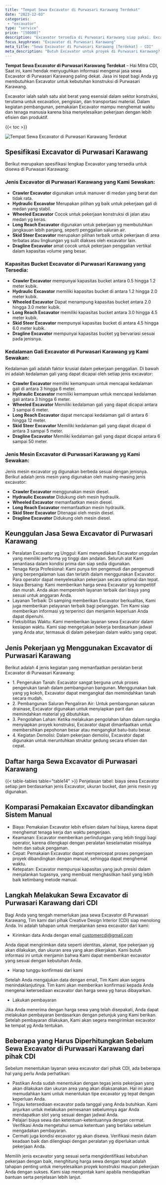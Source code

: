 ```yaml
---
title: "Tempat Sewa Excavator di Purwasari Karawang Terdekat"
date: "2023-12-03"
categories:
 - "excavator"
type: "service"
price: "[50000]"
description: "Excavator tersedia di Purwasari Karawang siap pakai. Excavator unggulan untuk proyek konstruksi yang membutuhkan peralatan profesional dengan performa optimal. Konsultasikan kebutuhan Anda."
focus_keyphrase: "Excavator di Purwasari Karawang"
meta_title: "Sewa Excavator di Purwasari Karawang [Terdekat] - CDI"
meta_description: "Butuh Excavator untuk proyek di Purwasari Karawang?. Kami tawarkan Excavator berkualitas untuk mendukung produktivitas. Promo menarik tersedia."
---
```


**Tempat Sewa Excavator di Purwasari Karawang Terdekat** – Hai Mitra CDI, Saat ini, kami hendak menyuguhkan informasi mengenai jasa sewa Excavator di Purwasari Karawang paling dekat. Jasa ini tepat bagi Anda yg membutuhkan Excavator untuk kebutuhan konstruksi di Purwasari Karawang.

Excavator ialah salah satu alat berat yang esensial dalam sektor konstruksi, terutama untuk excavation, pengisian, dan transportasi material. Dalam kegiatan pembangunan, pemakaian Excavator mampu menghemat waktu dan tenaga manusia karena bisa menyelesaikan pekerjaan dengan lebih efisien dan produktif.

{{< toc >}}

![Tempat Sewa Excavator di Purwasari Karawang Terdekat](/images/excavator/excavator-29.jpg)

## Spesifikasi Excavator di Purwasari Karawang

Berikut merupakan spesifikasi lengkap Excavator yang tersedia untuk disewa di Purwasari Karawang:

### Jenis Excavator di Purwasari Karawang yang Kami Sewakan:

*   **Crawler Excavator** digunakan untuk manuver di medan yang berat dan tidak rata.
*   **Hydraulic Excavator** Merupakan pilihan yg baik untuk pekerjaan gali di medan yang stabil.
*   **Wheeled Excavator** Cocok untuk pekerjaan konstruksi di jalan atau medan yg keras.
*   **Long Reach Excavator** digunakan untuk pekerjaan yg membutuhkan jangkauan lebih panjang, seperti penggalian saluran air.
*   **Skid Steer Excavator** merupakan pilihan terbaik untuk pekerjaan di area terbatas atau lingkungan yg sulit diakses oleh excavator lain.
*   **Dragline Excavator** amat cocok untuk pekerjaan penggalian vertikal dalam kapasitas volume yang besar.

### Kapasitas Bucket Excavator di Purwasari Karawang yang Tersedia:

*   **Crawler Excavator** mempunyai kapasitas bucket antara 0.5 hingga 1.2 meter kubik.
*   **Hydraulic Excavator** memiliki kapasitas bucket di antara 1.2 hingga 2.0 meter kubik.
*   **Wheeled Excavator** Dapat menampung kapasitas bucket antara 2.0 hingga 3.0 meter kubik.
*   **Long Reach Excavator** memiliki kapasitas bucket antara 3.0 hingga 4.5 meter kubik.
*   **Skid Steer Excavator** mempunyai kapasitas bucket di antara 4.5 hingga 6.0 meter kubik.
*   **Dragline Excavator** mempunyai kapasitas bucket yg bervariasi sesuai pada jenisnya.

### Kedalaman Gali Excavator di Purwasari Karawang yg Kami Sewakan:

Kedalaman gali adalah faktor krusial dalam pekerjaan penggalian. Di bawah ini adalah kedalaman gali yang dapat dicapai oleh setiap jenis excavator:

*   **Crawler Excavator** memiliki kemampuan untuk mencapai kedalaman gali di antara 3 hingga 6 meter.
*   **Hydraulic Excavator** memiliki kemampuan untuk mencapai kedalaman gali antara 3 hingga 6 meter.
*   **Wheeled Excavator** Memiliki kedalaman gali yang dapat dicapai antara 3 sampai 6 meter.
*   **Long Reach Excavator** dapat mencapai kedalaman gali di antara 6 hingga 12 meter.
*   **Skid Steer Excavator** Memiliki kedalaman gali yang dapat dicapai di antara 3 sampai 5 meter.
*   **Dragline Excavator** Memiliki kedalaman gali yang dapat dicapai antara 6 sampai 50 meter.

### Jenis Mesin Excavator di Purwasari Karawang yg Kami Sewakan:

Jenis mesin excavator yg digunakan berbeda sesuai dengan jenisnya. Berikut adalah jenis mesin yang digunakan oleh masing-masing jenis excavator:

*   **Crawler Excavator** menggunakan mesin diesel.
*   **Hydraulic Excavator** Didukung oleh mesin hydraulik.
*   **Wheeled Excavator** memanfaatkan mesin diesel.
*   **Long Reach Excavator** memanfaatkan mesin hydraulik.
*   **Skid Steer Excavator** Ditenagai oleh mesin diesel.
*   **Dragline Excavator** Didukung oleh mesin diesel.

## Keunggulan Jasa Sewa Excavator di Purwasari Karawang

*   Peralatan Excavator yg Unggul: Kami menyediakan Excavator unggulan yang memiliki performa yg tinggi dan andalan. Seluruh alat Kami senantiasa dalam kondisi prima dan siap sedia digunakan.
*   Tenaga Kerja Profesional: Kami punya tim pengemudi dan pengemudi yang berpengalaman luas dan terlatih dalam menggunakan Excavator. Para operator dapat menyelesaikan pekerjaan secara optimal dan tepat.
*   biaya Bersaing: Kami memberikan harga sewa Excavator yg kompetitif dan murah. Anda akan memperoleh layanan terbaik dari biaya yang sesuai untuk anggaran Anda.
*   Layanan Terbaik: Di samping memberikan Excavator berkualitas, Kami juga memberikan pelayanan terbaik bagi pelanggan. Tim Kami siap memberikan informasi yg terperinci dan menjamin keperluan Anda dapat dipenuhi.
*   Fleksibilitas Waktu: Kami memberikan layanan sewa Excavator dalam kesiapan waktu. Kami siap mengerjakan bekerja berdasarkan jadwal yang Anda atur, termasuk di dalam pekerjaan dalam waktu yang cepat.

## Jenis Pekerjaan yg Menggunakan Excavator di Purwasari Karawang

Berikut adalah 4 jenis kegiatan yang memanfaatkan peralatan berat Excavator di Purwasari Karawang:

*   1\. Pengerukan Tanah: Excavator sangat berguna untuk proses pengerukan tanah dalam pembangunan bangunan. Menggunakan bak yang yg kokoh, Excavator dapat mengangkat dan memindahkan tanah secara mudah.
*   2\. Pembangunan Saluran Pengaliran Air: Untuk pembangunan saluran drainase, Excavator digunakan untuk menyiapkan parit dan memindahkan material yg dibutuhkan.
*   3\. Pengolahan Lahan: Ketika melakukan pengolahan lahan dalam rangka menyiapkan proyek konstruksi, Excavator dapat dimanfaatkan untuk membersihkan pepohonan besar atau mengangkat batu-batu besar.
*   4\. Kegiatan Demolisi: Dalam pekerjaan demolisi, Excavator dapat digunakan untuk meruntuhkan struktur gedung secara efisien dan cepat.

## Daftar harga Sewa Excavator di Purwasari Karawang

{{< table-tables table="table14" >}} Penjelasan tabel: biaya sewa Excavator setiap jam berdasarkan jenis Excavator, ukuran bucket, dan jenis mesin yg digunakan. 

## Komparasi Pemakaian Excavator dibandingkan Sistem Manual

*   Biaya: Pemakaian Excavator lebih efisien dalam hal biaya, karena dapat menghemat tenaga kerja dan waktu pengerjaan.
*   Keamanan: Excavator memberikan perlindungan yang lebih tinggi bagi operator, karena dilengkapi dengan peralatan keselamatan misalnya helm dan sabuk pengaman.
*   Cepat: Pemakaian Excavator dapat mempercepat proses pengerjaan proyek dibandingkan dengan manual, sehingga dapat menghemat waktu.
*   Ketepatan: Excavator mempunyai kapasitas yang jauh presisi dalam menjalankan tugasnya, yang membuat menghasilkan hasil yang lebih baik ketimbang metode manual.

## Langkah Melakukan Sewa Excavator di Purwasari Karawang dari CDI

Bagi Anda yang tengah memerlukan jasa sewa Excavator di Purwasari Karawang, Tim kami dari pihak Creative Design Interior (CDI) siap menolong Anda. Ini adalah tahapan untuk menjalankan sewa excavator dari kami:

*   Kirimkan data Anda dengan email customercdi@gmail.com

Anda dapat mengirimkan data seperti identitas, alamat, tipe pekerjaan yg akan dilakukan, dan ukuran area yang akan dikerjakan. Kami butuh informasi ini untuk menjamin bahwa Kami dapat memberikan excavator yang sesuai dengan kebutuhan Anda.
*   Harap tunggu konfirmasi dari kami

Setelah Anda mengajukan data dengan email, Tim Kami akan segera menindaklanjutinya. Tim kami akan memberikan konfirmasi kepada Anda mengenai ketersediaan excavator dan harga sewa yg harus dibayarkan.
*   Lakukan pembayaran

Jika Anda menerima dengan harga sewa yang telah disepakati, Anda dapat melakukan pembayaran berdasarkan dengan petunjuk yang Kami berikan. Setelah pembayaran dilakukan, Kami akan segera mengirimkan excavator ke tempat yg Anda tentukan.

## Beberapa yang Harus Diperhitungkan Sebelum Sewa Excavator di Purwasari Karawang dari pihak CDI

Sebelum menentukan layanan sewa excavator dari pihak CDI, ada beberapa hal yang perlu Anda perhatikan:

*   Pastikan Anda sudah menentukan dengan tegas jenis pekerjaan yang akan dilakukan dan ukuran area yang akan dilaksanakan. Hal ini akan memudahkan kami untuk menentukan tipe excavator yg tepat dengan keperluan Anda.
*   Tinjau ketersediaan excavator pada tanggal yang Anda butuhkan. Kami anjurkan untuk melakukan pemesanan sebelumnya agar Anda mendapatkan slot yang sesuai dengan jadwal Anda.
*   Pelajari biaya sewa dan ketentuan-ketentuannya dengan cermat. Verifikasi Anda mengetahui semua ketentuan yang berlaku sebelum mengadakan pembayaran.
*   Cermati juga kondisi excavator yg akan disewa. Verifikasi mesin dalam keadaan baik dan dilengkapi dengan peralatan yg diperlukan untuk pekerjaan Anda.

Memilih jenis excavator yang sesuai serta mengidentifikasi kebutuhan pekerjaan dengan baik, menghitung harga sewa dengan tepat adalah tahapan penting untuk menyelesaikan proyek konstruksi maupun pekerjaan Anda dengan sukses. Kami siap mengontak kami apabila mendapatkan bantuan serta penjelasan lebih lanjut.